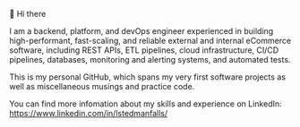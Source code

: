 <p>👋 Hi there</p>

<p>I am a backend, platform, and devOps engineer experienced in building high-performant, fast-scaling, and reliable external and internal eCommerce software, including REST APIs, ETL pipelines, cloud infrastructure, CI/CD pipelines, databases, monitoring and alerting systems, and automated tests.</p>

<p> This is my personal GitHub, which spans my very first software projects as well as miscellaneous musings and practice code.

You can find more infomation about my skills and experience on LinkedIn: https://www.linkedin.com/in/lstedmanfalls/

